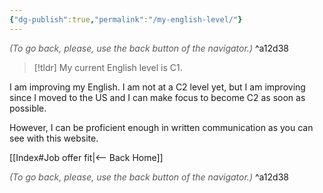 ```yaml
---
{"dg-publish":true,"permalink":"/my-english-level/"}
---
```




<div class="transclusion internal-embed is-loaded"><div class="markdown-embed">




<font color="#595959">*(To go back, please, use the back button of the navigator.)*</font> 
^a12d38



</div></div>



> [!tldr]
> My current English level is C1.

I am improving my English. I am not at a C2 level yet, but I am improving since I moved to the US and I can make focus to become C2 as soon as possible.

However, I can be proficient enough in written communication as you can see with this website.


<div class="transclusion internal-embed is-loaded"><div class="markdown-embed">





[[Index#Job offer fit\|<-- Back Home]]

<div class="transclusion internal-embed is-loaded"><div class="markdown-embed">




<font color="#595959">*(To go back, please, use the back button of the navigator.)*</font> 
^a12d38



</div></div>


</div></div>

